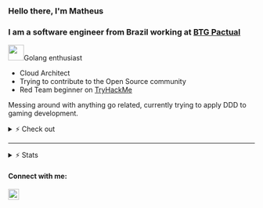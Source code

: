 ### Hello there, I'm Matheus

### I am a software engineer from Brazil working at [BTG Pactual](https://www.btgpactualdigital.com/)

<img height="32" width="32" src="https://api.iconify.design/logos-gopher.svg">Golang enthusiast
* Cloud Architect
* Trying to contribute to the Open Source community
* Red Team beginner on [TryHackMe](https://tryhackme.com/p/mjes)

Messing around with anything go related, currently trying to apply DDD to gaming development. 

<details>
<summary>⚡ Check out</summary>
<br>

[![ReadMe Card](https://github-readme-stats.vercel.app/api/pin/?username=mathantunes&repo=atari_pingpong_go&theme=tokyonight)](https://github.com/mathantunes/atari_pingpong_go)
</details>

<!-- ### Coding on
[![Top Langs](https://github-readme-stats.vercel.app/api/top-langs/?username=mathantunes&hide=css,java&langs_count=7)](https://github.com/mathantunes) -->

<!--START_SECTION:activity-->
---

<details>
<summary>⚡ Stats</summary>
<br>

![Matheus's github stats](https://github-readme-stats.vercel.app/api?username=mathantunes&count_private=true&show_icons=true&theme=tokyonight)
</details>

#### Connect with me:

[<img align="left" alt="codeSTACKr | LinkedIn" width="22px" src="https://cdn.jsdelivr.net/npm/simple-icons@v3/icons/linkedin.svg" />][linkedin]

[linkedin]: https://www.linkedin.com/in/matheus-antunes-de-jesus-b81860112/

<!--
**mathantunes/mathantunes** is a ✨ _special_ ✨ repository because its `README.md` (this file) appears on your GitHub profile.

Here are some ideas to get you started:

- 🔭 I’m currently working on ...
- 🌱 I’m currently learning ...
- 👯 I’m looking to collaborate on ...
- 🤔 I’m looking for help with ...
- 💬 Ask me about ...
- 📫 How to reach me: ...
- 😄 Pronouns: ...
- ⚡ Fun fact: ...
-->
